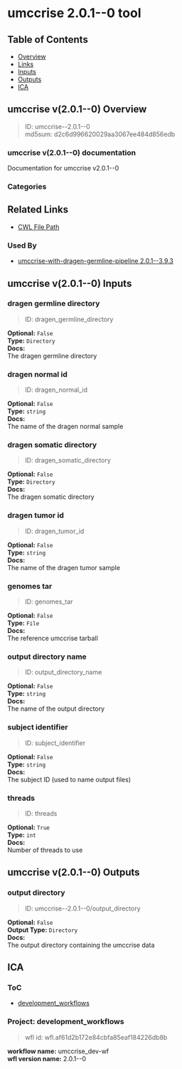 
umccrise 2.0.1--0 tool
======================

## Table of Contents
  
- [Overview](#umccrise-v201--0-overview)  
- [Links](#related-links)  
- [Inputs](#umccrise-v201--0-inputs)  
- [Outputs](#umccrise-v201--0-outputs)  
- [ICA](#ica)  


## umccrise v(2.0.1--0) Overview



  
> ID: umccrise--2.0.1--0  
> md5sum: d2c6d996620029aa3067ee484d856edb

### umccrise v(2.0.1--0) documentation
  
Documentation for umccrise v2.0.1--0

### Categories
  


## Related Links
  
- [CWL File Path](../../../../../../tools/umccrise/2.0.1--0/umccrise__2.0.1--0.cwl)  


### Used By
  
- [umccrise-with-dragen-germline-pipeline 2.0.1--3.9.3](../../../workflows/umccrise-with-dragen-germline-pipeline/2.0.1--3.9.3/umccrise-with-dragen-germline-pipeline__2.0.1--3.9.3.md)  

  


## umccrise v(2.0.1--0) Inputs

### dragen germline directory



  
> ID: dragen_germline_directory
  
**Optional:** `False`  
**Type:** `Directory`  
**Docs:**  
The dragen germline directory


### dragen normal id



  
> ID: dragen_normal_id
  
**Optional:** `False`  
**Type:** `string`  
**Docs:**  
The name of the dragen normal sample


### dragen somatic directory



  
> ID: dragen_somatic_directory
  
**Optional:** `False`  
**Type:** `Directory`  
**Docs:**  
The dragen somatic directory


### dragen tumor id



  
> ID: dragen_tumor_id
  
**Optional:** `False`  
**Type:** `string`  
**Docs:**  
The name of the dragen tumor sample


### genomes tar



  
> ID: genomes_tar
  
**Optional:** `False`  
**Type:** `File`  
**Docs:**  
The reference umccrise tarball


### output directory name



  
> ID: output_directory_name
  
**Optional:** `False`  
**Type:** `string`  
**Docs:**  
The name of the output directory


### subject identifier



  
> ID: subject_identifier
  
**Optional:** `False`  
**Type:** `string`  
**Docs:**  
The subject ID (used to name output files)


### threads



  
> ID: threads
  
**Optional:** `True`  
**Type:** `int`  
**Docs:**  
Number of threads to use

  


## umccrise v(2.0.1--0) Outputs

### output directory



  
> ID: umccrise--2.0.1--0/output_directory  

  
**Optional:** `False`  
**Output Type:** `Directory`  
**Docs:**  
The output directory containing the umccrise data
  

  


## ICA

### ToC
  
- [development_workflows](#project-development_workflows)  


### Project: development_workflows


> wfl id: wfl.af61d2b172e84cbfa85eaf184226db8b  

  
**workflow name:** umccrise_dev-wf  
**wfl version name:** 2.0.1--0  

  

